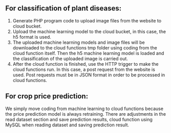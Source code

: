 ## For classification of plant diseases:
1. Generate PHP program code to upload image files from the website to cloud bucket.
2. Upload the machine learning model to the cloud bucket, in this case, the h5 format is used.
3. The uploaded machine learning models and image files will be downloaded to the cloud functions tmp folder using coding from the cloud function itself. Then the h5 machine learning model is loaded and the classification of the uploaded image is carried out.
4. After the cloud function is finished, use the HTTP trigger to make the cloud functions run. In this case, a post request from the website is used. Post requests must be in JSON format in order to be processed in cloud functions.

## For crop price prediction:
We simply move coding from machine learning to cloud functions because the price prediction model is always retraining. There are adjustments in the read dataset section and save prediction results, cloud function using MySQL when reading dataset and saving prediction result.
